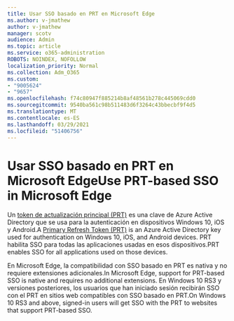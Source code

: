 ```yaml
---
title: Usar SSO basado en PRT en Microsoft Edge
ms.author: v-jmathew
author: v-jmathew
manager: scotv
audience: Admin
ms.topic: article
ms.service: o365-administration
ROBOTS: NOINDEX, NOFOLLOW
localization_priority: Normal
ms.collection: Adm_O365
ms.custom:
- "9005624"
- "9657"
ms.openlocfilehash: f74c80947f885214b8af48561b278c445069cdd0
ms.sourcegitcommit: 9540ba561c98b511483d6f3264c43bbecbf9f4d5
ms.translationtype: MT
ms.contentlocale: es-ES
ms.lasthandoff: 03/29/2021
ms.locfileid: "51406756"
---
```

# <a name="use-prt-based-sso-in-microsoft-edge"></a><span data-ttu-id="e09db-102">Usar SSO basado en PRT en Microsoft Edge</span><span class="sxs-lookup"><span data-stu-id="e09db-102">Use PRT-based SSO in Microsoft Edge</span></span>

<span data-ttu-id="e09db-103">Un [token de actualización principal (PRT)](https://go.microsoft.com/fwlink/?linkid=2133632) es una clave de Azure Active Directory que se usa para la autenticación en dispositivos Windows 10, iOS y Android.</span><span class="sxs-lookup"><span data-stu-id="e09db-103">A [Primary Refresh Token (PRT)](https://go.microsoft.com/fwlink/?linkid=2133632) is an Azure Active Directory key used for authentication on Windows 10, iOS, and Android devices.</span></span> <span data-ttu-id="e09db-104">PRT habilita SSO para todas las aplicaciones usadas en esos dispositivos.</span><span class="sxs-lookup"><span data-stu-id="e09db-104">PRT enables SSO for all applications used on those devices.</span></span>

<span data-ttu-id="e09db-105">En Microsoft Edge, la compatibilidad con SSO basado en PRT es nativa y no requiere extensiones adicionales.</span><span class="sxs-lookup"><span data-stu-id="e09db-105">In Microsoft Edge, support for PRT-based SSO is native and requires no additional extensions.</span></span> <span data-ttu-id="e09db-106">En Windows 10 RS3 y versiones posteriores, los usuarios que han iniciado sesión recibirán SSO con el PRT en sitios web compatibles con SSO basado en PRT.</span><span class="sxs-lookup"><span data-stu-id="e09db-106">On Windows 10 RS3 and above, signed-in users will get SSO with the PRT to websites that support PRT-based SSO.</span></span>
